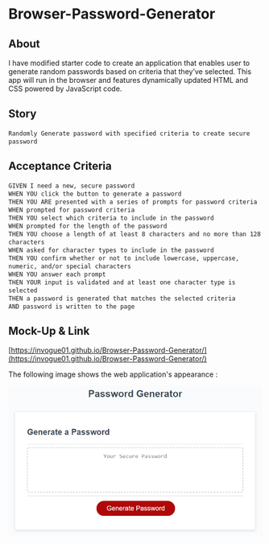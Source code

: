 # Browser-Password-Generator

## About

I have modified starter code to create an application that enables user to generate random passwords based on criteria that they’ve selected. This app will run in the browser and features dynamically updated HTML and CSS powered by JavaScript code.

## Story

```
Randomly Generate password with specified criteria to create secure password
```

## Acceptance Criteria

```
GIVEN I need a new, secure password
WHEN YOU click the button to generate a password
THEN YOU ARE presented with a series of prompts for password criteria
WHEN prompted for password criteria
THEN YOU select which criteria to include in the password
WHEN prompted for the length of the password
THEN YOU choose a length of at least 8 characters and no more than 128 characters
WHEN asked for character types to include in the password
THEN YOU confirm whether or not to include lowercase, uppercase, numeric, and/or special characters
WHEN YOU answer each prompt
THEN YOUR input is validated and at least one character type is selected
THEN a password is generated that matches the selected criteria
AND password is written to the page
```

## Mock-Up & Link
[https://invogue01.github.io/Browser-Password-Generator/](https://invogue01.github.io/Browser-Password-Generator/)

The following image shows the web application's appearance :


![The Password Generator application displays a red button to "Generate Password".](password-generator.png)